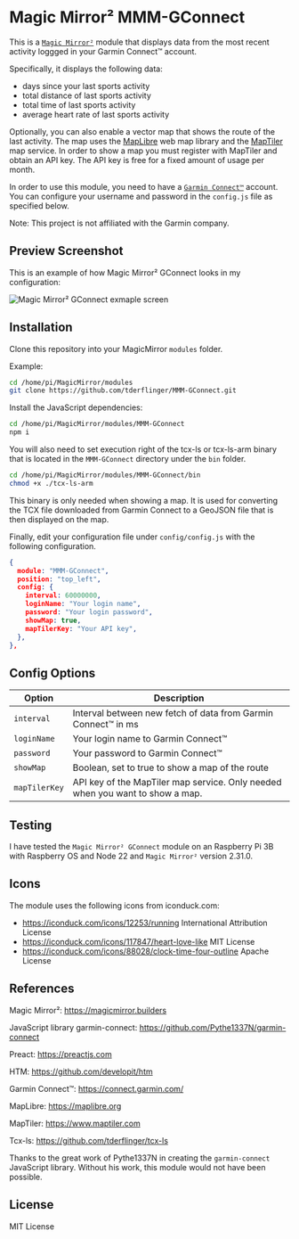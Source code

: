 # Magic Mirror² MMM-GConnect

This is a [`Magic Mirror²`](https://magicmirror.builders/) module that displays data from the most recent activity loggged
in your Garmin Connect™ account.

Specifically, it displays the following data:
- days since your last sports activity
- total distance of last sports activity
- total time of last sports activity
- average heart rate of last sports activity

Optionally, you can also enable a vector map that shows the route of the last activity. The map
uses the [MapLibre](https://maplibre.org) web map library and the [MapTiler](https://www.maptiler.com) map service. In order to show a map you
must register with MapTiler and obtain an API key. The API key is free for a fixed amount of usage per month.

In order to use this module, you need to have a [`Garmin Connect™`](https://connect.garmin.com/) account. You can configure
your username and password in the `config.js` file as specified below.

Note: This project is not affiliated with the Garmin company.

## Preview Screenshot

This is an example of how Magic Mirror² GConnect looks in my configuration:

![Magic Mirror² GConnect exmaple screen](./doc/screenshot-MMM-GConnect.png)

## Installation

Clone this repository into your MagicMirror `modules` folder.

Example:

```bash
cd /home/pi/MagicMirror/modules
git clone https://github.com/tderflinger/MMM-GConnect.git
```

Install the JavaScript dependencies:

```bash
cd /home/pi/MagicMirror/modules/MMM-GConnect
npm i
```

You will also need to set execution right of the tcx-ls or tcx-ls-arm binary that is located in the `MMM-GConnect` directory under the `bin` folder.

```bash
cd /home/pi/MagicMirror/modules/MMM-GConnect/bin
chmod +x ./tcx-ls-arm
```

This binary is only needed when showing a map. It is used for converting the TCX file downloaded from Garmin Connect to a GeoJSON file that is then displayed on the map.

Finally, edit your configuration file under `config/config.js` with the following configuration.
```json
{	
  module: "MMM-GConnect",
  position: "top_left",
  config: {
    interval: 60000000,
    loginName: "Your login name",
    password: "Your login password",
    showMap: true,
    mapTilerKey: "Your API key",
  },
},
```

## Config Options
| **Option**        | **Description** |
| --- | --- |
| `interval`      | Interval between new fetch of data from Garmin Connect™ in ms |
| `loginName`      | Your login name to Garmin Connect™ |
| `password`      | Your password to Garmin Connect™ |
| `showMap`      | Boolean, set to true to show a map of the route |
| `mapTilerKey`      | API key of the MapTiler map service. Only needed when you want to show a map. |

## Testing

I have tested the `Magic Mirror² GConnect` module on an Raspberry Pi 3B with Raspberry OS
and Node 22 and `Magic Mirror²` version 2.31.0.

## Icons

The module uses the following icons from iconduck.com:

- https://iconduck.com/icons/12253/running International Attribution License
- https://iconduck.com/icons/117847/heart-love-like MIT License
- https://iconduck.com/icons/88028/clock-time-four-outline Apache License

## References

Magic Mirror²: https://magicmirror.builders

JavaScript library garmin-connect: https://github.com/Pythe1337N/garmin-connect

Preact: https://preactjs.com

HTM: https://github.com/developit/htm

Garmin Connect™: https://connect.garmin.com/

MapLibre: https://maplibre.org

MapTiler: https://www.maptiler.com

Tcx-ls: https://github.com/tderflinger/tcx-ls

Thanks to the great work of Pythe1337N in creating the `garmin-connect` JavaScript library.
Without his work, this module would not have been possible.

## License

MIT License
